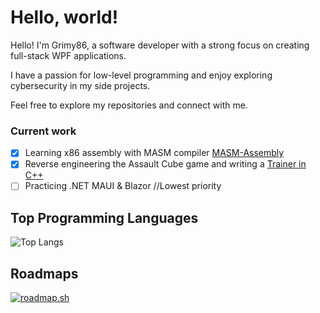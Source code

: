 # Hello, world!
Hello! I'm Grimy86, a software developer with a strong focus on creating full-stack WPF applications.

I have a passion for low-level programming and enjoy exploring cybersecurity in my side projects. 

Feel free to explore my repositories and connect with me.

### Current work
- [x] Learning x86 assembly with MASM compiler [MASM-Assembly](https://github.com/grimy86/MASM-Assembly)
- [X] Reverse engineering the Assault Cube game and writing a [Trainer in C++](https://github.com/grimy86/AssaultCubeTrainer)
- [ ] Practicing .NET MAUI & Blazor //Lowest priority

## Top Programming Languages
![Top Langs](https://github-readme-stats.vercel.app/api/top-langs/?username=grimy86&langs_count=10&theme=cobalt&layout=compact)

## Roadmaps
[![roadmap.sh](https://roadmap.sh/card/tall/66d8d8d8c46f68d052415a5e?variant=dark&roadmaps=cpp%2Ccyber-security%2Csoftware-design-architecture)](https://roadmap.sh)
